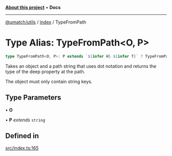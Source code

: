 [**About this project**](../../README.md) • **Docs**

***

[@umatch/utils](../../api.md) / [index](../README.md) / TypeFromPath

# Type Alias: TypeFromPath\<O, P\>

```ts
type TypeFromPath<O, P>: P extends `${infer H}.${infer T}` ? TypeFromPath<O[H & keyof O], T> : O[P & keyof O];
```

Takes an object and a path string that uses dot notation
and returns the type of the deep property at the path.

The object must only contain string keys.

## Type Parameters

• **O**

• **P** *extends* `string`

## Defined in

[src/index.ts:165](https://github.com/umatch-oficial/utils/blob/main/src/index.ts#L165)
